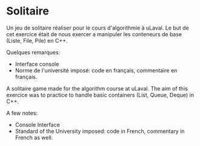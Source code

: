 Solitaire
=========

Un jeu de solitaire réaliser pour le cours d'algorithmie à uLaval.
Le but de cet exercice était de nous exercer a manipuler les conteneurs de base (Liste, File, Pile) en C++.

Quelques remarques:
- Interface console
- Norme de l'université imposé: code en français, commentaire en français.

A solitaire game made for the algorithm course at uLaval.
The aim of this exercice was to practice to handle basic containers (List, Queue, Deque) in C++.

A few notes:
- Console Interface
- Standard of the University imposed: code in French, commentary in French as well.